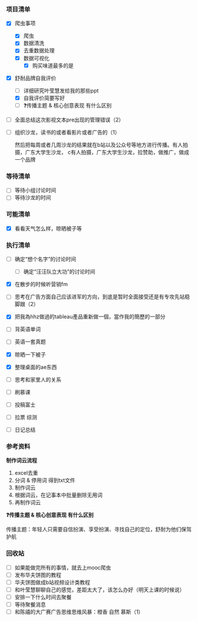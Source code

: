 ### 项目清单

- [x] 爬虫事项

  - [x] 爬虫
  - [x] 数据清洗
  - [x] 去重数据处理
  - [x] 数据可视化
    - [x] 购买味道最多的是

- [x] 舒耐品牌自我评价

  - [ ] 详细研究叶莹慧发给我的那些ppt
  - [x] 自我评价简要写好
  - [ ] ❓传播主题 & 核心创意表现 有什么区别

- [ ] 全面总结这次影视文本pre出现的管理错误（2）

- [ ] 组织沙龙，读书的或者看影片或者广告的（1）

  然后把每周或者几周沙龙的结果就在b站以及公众号等地方进行传播。有人拍摄，广东大学生沙龙，   c有人拍摄，广东大学生沙龙，拉赞助，做推广，做成一个品牌

### 等待清单

- [ ] 等待小组讨论时间
- [ ] 等待沙龙的时间

### 可能清单

- [x] 看看天气怎么样，晾晒被子等

  

### 执行清单

- [ ] 确定“想个名字”的讨论时间

  - [ ] 确定“汪汪队立大功”的讨论时间
- [x] 在散步的时候听营销fm
- [ ] 思考在广告方面自己应该进军的方向，到底是暂时全面接受还是有专攻先站稳脚跟（2）
- [x] 把我為hhz做過的tableau產品重新做一個，當作我的簡歷的一部分
- [ ] 背英语单词
- [ ] 英语一套真题
- [x] 晾晒一下被子
- [x] 整理桌面的ae东西
- [ ] 思考和家里人的关系
- [ ] 刷慕课
- [ ] 投稿富士
- [ ] 拉票 综测
- [ ] 日记总结



### 参考资料

**制作词云流程**

1. excel去重
2. 分词 & 停用词 得到txt文件
3. 制作词云
4. 根据词云，在记事本中批量删除无用词
5. 再制作词云

**❓传播主题 & 核心创意表现 有什么区别**

传播主题：年轻人只需要自信扮演、享受扮演、寻找自己的定位，舒耐为他们保驾护航

### 回收站

- [ ] 如果能做完所有的事情，就去上mooc爬虫
- [ ] 发布华夫饼图的教程
- [ ] 华夫饼图做成b站视频设计类教程
- [ ] 和叶莹慧聊聊自己的感觉，差距太大了，该怎么办好（明天上课的时候说）
- [ ] 安排一下什么时间去聚餐
- [ ] 等待聚餐消息
- [ ] 和陈禧的大广赛广告思维思维风暴：橙香 自然 慕斯（1）